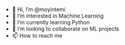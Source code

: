 - 👋 Hi, I’m @moyintemi
- 👀 I’m interested in Machine Learning
- 🌱 I’m currently learning Python
- 💞️ I’m looking to collaborate on ML projects
- 📫 How to reach me 

<!---
moyintemi/moyintemi is a ✨ special ✨ repository because its `README.md` (this file) appears on your GitHub profile.
You can click the Preview link to take a look at your changes.
--->
